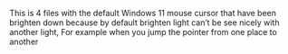 This is 4 files with the default Windows 11 mouse cursor that have been brighten down because by default brighten light can’t be see nicely with another light, For example when you jump the pointer from one place to another